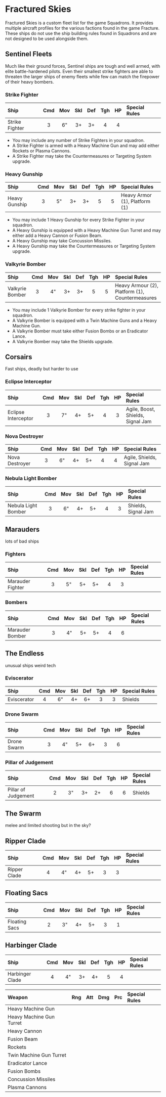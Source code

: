 # Fractured Skies

Fractured Skies is a custom fleet list for the game Squadrons. It provides multiple aircraft profiles for the various factions found in the game Fracture. These ships do not use the ship building rules found in Squadrons and are not designed to be used alongside them.

## Sentinel Fleets

Much like their ground forces, Sentinel ships are tough and well armed, with elite battle-hardened pilots. Even their smallest strike fighters are able to threaten the larger ships of enemy fleets while few can match the firepower of their heavy bombers.

### Strike Fighter

| Ship                      | Cmd | Mov | Skl | Def | Tgh | HP  | Special Rules                                   |
| :------------------------ | :-: | :-: | :-: | :-: | :-: | :-: | :---------------------------------------------- |
| Strike Fighter            |  3  |  6" |  3+ |  3+ |  4  |  4  |                                                 |

- You may include any number of Strike Fighters in your squadron.
- A Strike Fighter is armed with a Heavy Machine Gun and may add either Rockets or Plasma Cannons.
- A Strike Fighter may take the Countermeasures or Targeting System upgrade.

### Heavy Gunship

| Ship                      | Cmd | Mov | Skl | Def | Tgh | HP  | Special Rules                                   |
| :------------------------ | :-: | :-: | :-: | :-: | :-: | :-: | :---------------------------------------------- |
| Heavy Gunship             |  3  |  5" |  3+ |  3+ |  5  |  5  | Heavy Armor (1), Platform (1)                   |

- You may include 1 Heavy Gunship for every Strike Fighter in your squadron.
- A Heavy Gunship is equipped with a Heavy Machine Gun Turret and may either add a Heavy Cannon or Fusion Beam.
- A Heavy Gunship may take Concussion Missiles.
- A Heavy Gunship may take the Countermeasures or Targeting System upgrade.

### Valkyrie Bomber

| Ship                      | Cmd | Mov | Skl | Def | Tgh | HP  | Special Rules                                   |
| :------------------------ | :-: | :-: | :-: | :-: | :-: | :-: | :---------------------------------------------- |
| Valkyrie Bomber           |  3  |  4" |  3+ |  3+ |  5  |  5  | Heavy Armour (2), Platform (1), Countermeasures |

- You may include 1 Valkyrie Bomber for every strike fighter in your squadron.
- A Valkyrie Bomber is equipped with a Twin Machine Guns and a Heavy Machine Gun.
- A Valkyrie Bomber must take either Fusion Bombs or an Eradicator Lance.
- A Valkyrie Bomber may take the Shields upgrade.

## Corsairs

Fast ships, deadly but harder to use 

### Eclipse Interceptor

| Ship                      | Cmd | Mov | Skl | Def | Tgh | HP  | Special Rules                                   |
| :------------------------ | :-: | :-: | :-: | :-: | :-: | :-: | :---------------------------------------------- |
| Eclipse Interceptor       |  3  |  7" |  4+ |  5+ |  4  |  3  | Agile, Boost, Shields, Signal Jam               |

### Nova Destroyer

| Ship                      | Cmd | Mov | Skl | Def | Tgh | HP  | Special Rules                                   |
| :------------------------ | :-: | :-: | :-: | :-: | :-: | :-: | :---------------------------------------------- |
| Nova Destroyer            |  3  |  6" |  4+ |  5+ |  4  |  4  | Agile, Shields, Signal Jam                      |

### Nebula Light Bomber

| Ship                      | Cmd | Mov | Skl | Def | Tgh | HP  | Special Rules                                   |
| :------------------------ | :-: | :-: | :-: | :-: | :-: | :-: | :---------------------------------------------- |
| Nebula Light Bomber       |  3  |  6" |  4+ |  5+ |  4  |  3  | Shields, Signal Jam                             |

## Marauders

lots of bad ships 

### Fighters

| Ship                      | Cmd | Mov | Skl | Def | Tgh | HP  | Special Rules         |
| :------------------------ | :-: | :-: | :-: | :-: | :-: | :-: | :-------------------- |
| Marauder Fighter          |  3  |  5" |  5+ |  5+ |  4  |  3  |                       |

### Bombers

| Ship                      | Cmd | Mov | Skl | Def | Tgh | HP  | Special Rules         |
| :------------------------ | :-: | :-: | :-: | :-: | :-: | :-: | :-------------------- |
| Marauder Bomber           |  3  |  4" |  5+ |  5+ |  4  |  6  |                       |

## The Endless

unusual ships weird tech

### Eviscerator

| Ship                      | Cmd | Mov | Skl | Def | Tgh | HP  | Special Rules         |
| :------------------------ | :-: | :-: | :-: | :-: | :-: | :-: | :-------------------- |
| Eviscerator               |  4  |  6" |  4+ |  6+ |  3  |  3  | Shields               |

### Drone Swarm

| Ship                      | Cmd | Mov | Skl | Def | Tgh | HP  | Special Rules         |
| :------------------------ | :-: | :-: | :-: | :-: | :-: | :-: | :-------------------- |
| Drone Swarm               |  3  |  4" |  5+ |  6+ |  3  |  6  |                       |

### Pillar of Judgement

| Ship                      | Cmd | Mov | Skl | Def | Tgh | HP  | Special Rules         |
| :------------------------ | :-: | :-: | :-: | :-: | :-: | :-: | :-------------------- |
| Pillar of Judgement       |  2  |  3" |  3+ |  2+ |  6  |  6  | Shields               |

## The Swarm

melee and limited shooting but in the sky?

## Ripper Clade

| Ship                      | Cmd | Mov | Skl | Def | Tgh | HP  | Special Rules         |
| :------------------------ | :-: | :-: | :-: | :-: | :-: | :-: | :-------------------- |
| Ripper Clade              |  4  |  4" |  4+ |  5+ |  3  |  3  |                       |

## Floating Sacs

| Ship                      | Cmd | Mov | Skl | Def | Tgh | HP  | Special Rules         |
| :------------------------ | :-: | :-: | :-: | :-: | :-: | :-: | :-------------------- |
| Floating Sacs             |  2  |  3" |  4+ |  5+ |  3  |  1  |                       |

## Harbinger Clade

| Ship                      | Cmd | Mov | Skl | Def | Tgh | HP  | Special Rules         |
| :------------------------ | :-: | :-: | :-: | :-: | :-: | :-: | :-------------------- |
| Harbinger Clade           |  4  |  4" |  3+ |  4+ |  5  |  4  |                       |


| Weapon                    | Rng | Att | Dmg | Prc | Special Rules                     |
| :------------------------ | :-: | :-: | :-: | :-: | :-------------------------------- |
| Heavy Machine Gun         |     |     |     |     |                                   |
| Heavy Machine Gun Turret  |     |     |     |     |                                   |
| Heavy Cannon              |     |     |     |     |                                   |
| Fusion Beam               |     |     |     |     |                                   |
| Rockets                   |     |     |     |     |                                   |
| Twin Machine Gun Turret   |     |     |     |     |                                   |
| Eradicator Lance          |     |     |     |     |                                   |
| Fusion Bombs              |     |     |     |     |                                   |
| Concussion Missiles       |     |     |     |     |                                   |
| Plasma Cannons            |     |     |     |     |                                   |
